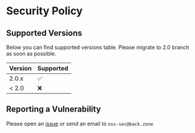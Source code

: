 # Security Policy

## Supported Versions

Below you can find supported versions table. Please migrate to 2.0 branch as soon as possible.

| Version | Supported          |
| ------- | ------------------ |
| 2.0.x   | :white_check_mark: |
| < 2.0   | :x:                |

## Reporting a Vulnerability

Please open an [issue](https://github.com/back-zone/dotnet/issues/new/choose) or send an email to  `oss-sec@back.zone`
